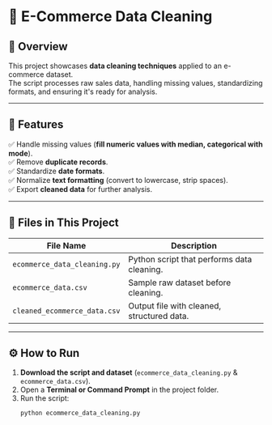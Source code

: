 # 🛒 E-Commerce Data Cleaning

## 📌 Overview
This project showcases **data cleaning techniques** applied to an e-commerce dataset.  
The script processes raw sales data, handling missing values, standardizing formats, and ensuring it's ready for analysis.

---

## 🚀 Features
✅ Handle missing values (**fill numeric values with median, categorical with mode**).  
✅ Remove **duplicate records**.  
✅ Standardize **date formats**.  
✅ Normalize **text formatting** (convert to lowercase, strip spaces).  
✅ Export **cleaned data** for further analysis.  

---

## 📂 Files in This Project
| File Name                     | Description                                      |
|--------------------------------|--------------------------------------------------|
| `ecommerce_data_cleaning.py`   | Python script that performs data cleaning.      |
| `ecommerce_data.csv`           | Sample raw dataset before cleaning.             |
| `cleaned_ecommerce_data.csv`   | Output file with cleaned, structured data.      |

---

## ⚙️ How to Run
1. **Download the script and dataset** (`ecommerce_data_cleaning.py` & `ecommerce_data.csv`).
2. Open a **Terminal or Command Prompt** in the project folder.
3. Run the script:
   ```bash
   python ecommerce_data_cleaning.py
